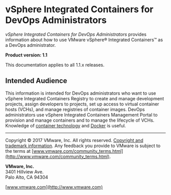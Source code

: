 # vSphere Integrated Containers for DevOps Administrators

*vSphere Integrated Containers for DevOps Administrators* provides information about how to use VMware vSphere&reg; Integrated Containers&trade; as a DevOps administrator.

**Product version: 1.1**

This documentation applies to all 1.1.x releases.

## Intended Audience

This information is intended for DevOps administrators who want to use vSphere Integrated Containers Registry to create and manage development projects, assign developers to projects, set up access to virtual container hosts (VCHs), and manage registries of container images. DevOps administrators use vSphere Integrated Containers Management Portal to provision and manage containers and to manage the lifecycle of VCHs. Knowledge of [container technology](https://en.wikipedia.org/wiki/Operating-system-level_virtualization) and [Docker](https://docs.docker.com/) is useful.

----------

Copyright &copy; 2017 VMware, Inc. All rights reserved. [Copyright and trademark information](http://pubs.vmware.com/copyright-trademark.html). Any feedback you provide to VMware is subject to the terms at [www.vmware.com/community_terms.html](http://www.vmware.com/community_terms.html).

**VMware, Inc.**<br>
3401 Hillview Ave.<br>
Palo Alto, CA 94304

[www.vmware.com](http://www.vmware.com)